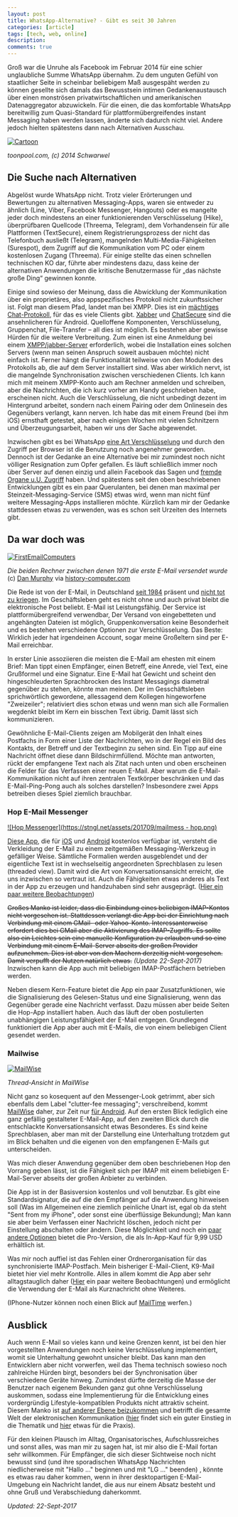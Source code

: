 ```yaml
---
layout: post
title: WhatsApp-Alternative? - Gibt es seit 30 Jahren
categories: [article]
tags: [tech, web, online]
description: 
comments: true
---
```


Groß war die Unruhe als Facebook im Februar 2014 für eine schier unglaubliche Summe WhatsApp übernahm. Zu dem unguten Gefühl von staatlicher Seite in scheinbar beliebigem Maß ausgespäht werden zu können gesellte sich damals das Bewusstsein intimen Gedankenaustausch über einen monströsen privatwirtschaftlichen und amerikanischen Datenaggregator abzuwickeln. Für die einen, die das komfortable WhatsApp bereitwillig zum Quasi-Standard für plattformübergreifendes instant Messaging haben werden lassen, änderte sich dadurch nicht viel. Andere jedoch hielten spätestens dann nach Alternativen Ausschau.

[![Cartoon](http://de.toonpool.com/user/7749/files/whatsapp_uebernahme_facebook_2185435.jpg)](http://de.toonpool.com/cartoons/Whatsapp%20%C3%9Cbernahme%20Facebook_218543)

_toonpool.com, (c) 2014 Schwarwel_

## Die Suche nach Alternativen

Abgelöst wurde WhatsApp nicht. Trotz vieler Erörterungen und Bewertungen zu alternativen Messaging-Apps, waren sie entweder zu ähnlich (Line, Viber, Facebook Messenger, Hangouts) oder es mangelte jeder doch mindestens an einer funktionierenden Verschlüsselung (Hike), überprüfbaren Quellcode (Threema, Telegram), dem Vorhandensein für alle Plattformen (TextSecure), einem Registrierungsprozess der nicht das Telefonbuch ausließt (Telegram), mangelnden Multi-Media-Fähigkeiten (Surespot), dem Zugriff auf die Kommunikation vom PC oder einem kostenlosen Zugang (Threema). Für einige stellte das einen schnellen technischen KO dar, führte aber mindestens dazu, dass keine der alternativen Anwendungen die kritische Benutzermasse für &#8222;das nächste große Ding&#8220; gewinnen konnte.

Einige sind sowieso der Meinung, dass die Abwicklung der Kommunikation über ein proprietäres, also appspezifisches Protokoll nicht zukunftssicher ist. Folgt man diesem Pfad, landet man bei XMPP. Dies ist ein [mächtiges Chat-Protokoll](http://www.jabber-server.de/ueber/), für das es viele Clients gibt. [Xabber](http://www.xabber.com/) und [ChatSecure](https://chatsecure.org/) sind die ansehnlicheren für Android. Quelloffene Komponenten, Verschlüsselung, Gruppenchat, File-Transfer &#8211; all dies ist möglich. Es bestehen aber gewisse Hürden für die weitere Verbreitung. Zum einen ist eine Anmeldung bei einem [XMPP/jabber-Server](http://xmpp.org/xmpp-software/servers/) erforderlich, wobei die Installation eines solchen Servers (wenn man seinen Anspruch soweit ausbauen möchte) nicht einfach ist. Ferner hängt die Funktionalität teilweise von den Modulen des Protokolls ab, die auf dem Server installiert sind. Was aber wirklich nervt, ist die mangelnde Synchronisation zwischen verschiedenen Clients. Ich kann mich mit meinem XMPP-Konto auch am Rechner anmelden und schreiben, aber die Nachrichten, die ich kurz vorher am Handy geschrieben habe, erscheinen nicht. Auch die Verschlüsselung, die nicht unbedingt dezent im Hintergrund arbeitet, sondern nach einem Pairing oder dem Onlinesein des Gegenübers verlangt, kann nerven. Ich habe das mit einem Freund (bei ihm iOS) ernsthaft getestet, aber nach einigen Wochen mit vielen Schnitzern und Überzeugungsarbeit, haben wir uns der Sache abgewendet.

Inzwischen gibt es bei WhatsApp [eine Art Verschlüsselung](http://www.cnet.de/88140826/whatsapp-fuer-android-nach-update-mit-verschluesselung/) und durch den Zugriff per Browser ist die Benutzung noch angenehmer geworden. Dennoch ist der Gedanke an eine Alternative bei mir zumindest noch nicht völliger Resignation zum Opfer gefallen. Es läuft schließlich immer noch über Server auf denen einzig und allein Facebook das Sagen und [fremde Organe u.U. Zugriff]("http://www.heise.de/newsticker/meldung/US-Behoerden-belauschen-WhatsApp-Kommunikation-2687028.html) haben. Und spätestens seit den oben beschriebenen Entwicklungen gibt es ein paar Querulanten, bei denen man maximal per Steinzeit-Messaging-Service (SMS) etwas wird, wenn man nicht fünf weitere Messaging-Apps installieren möchte. Kürzlich kam mir der Gedanke stattdessen etwas zu verwenden, was es schon seit Urzeiten des Internets gibt.

## Da war doch was

[![FirstEmailComputers](http://history-computer.com/Internet/images/FirstEmailComputers.jpg)](http://history-computer.com/Internet/Maturing/Tomlinson.html)

_Die beiden Rechner zwischen denen 1971 die erste E-Mail versendet wurde_ (c) [Dan Murphy](http://tenex.opost.com/) via [history-computer.com](http://history-computer.com/Internet/Maturing/Tomlinson.html)

Die Rede ist von der E-Mail, in Deutschland [seit 1984](http://www.spiegel.de/netzwelt/tech/25-jahre-e-mail-in-deutschland-und-es-hat-pling-gemacht-a-639654.html) präsent und [nicht tot zu kriegen](http://www.spiegel.de/netzwelt/web/e-mail-erlebt-eine-renaissance-aber-warum-a-1035574.html). Im Geschäftsleben geht es nicht ohne und auch privat bleibt die elektronische Post beliebt. E-Mail ist Leistungsfähig. Der Service ist plattformübergreifend verwendbar, Der Versand von eingebetteten und angehängten Dateien ist möglich, Gruppenkonversation keine Besonderheit und es bestehen verschiedene Optionen zur Verschlüsselung. Das Beste: Wirklich jeder hat irgendeinen Account, sogar meine Großeltern sind per E-Mail erreichbar.

In erster Linie assoziieren die meisten die E-Mail am ehesten mit einem Brief: Man tippt einen Empfänger, einen Betreff, eine Anrede, viel Text, eine Grußformel und eine Signatur. Eine E-Mail hat Gewicht und scheint den hingeschleuderten Sprachbrocken des Instant Messagings diametral gegenüber zu stehen, könnte man meinen. Der im Gesschäftsleben sprichwörtlich gewordene, allessagend dem Kollegen hingeworfene "Zweizeiler"; relativiert dies schon etwas und wenn man sich alle Formalien wegdenkt bleibt im Kern ein bisschen Text übrig. Damit lässt sich kommunizieren.

Gewöhnliche E-Mail-Clients zeigen am Mobilgerät den Inhalt eines Postfachs in Form einer Liste der Nachrichten, wo in der Regel ein Bild des Kontakts, der Betreff und der Textbeginn zu sehen sind. Ein Tipp auf eine Nachricht öffnet diese dann Bildschirmfüllend. Möchte man antworten, rückt der empfangene Text nach als Zitat nach unten und oben erscheinen die Felder für das Verfassen einer neuen E-Mail. Aber warum die E-Mail-Kommunikation nicht auf ihren zentralen Textkörper beschränken und das E-Mail-Ping-Pong auch als solches darstellen? Insbesondere zwei Apps betreiben dieses Spiel ziemlich brauchbar.

### Hop E-Mail Messenger

[![Hop Messenger](https://stngl.net/assets/201709/mailmess - hop.png)](http://www.gethop.com/)

[Diese App](http://gethop.com/), die für [iOS](https://itunes.apple.com/us/app/hop-email-messenger/id707452888?mt=8) und [Android](https://play.google.com/store/apps/details?id=com.pingapp.app) kostenlos verfügbar ist, versteht die Verkleidung der E-Mail zu einem zeitgemäßen Messaging-Werkzeug in gefälliger Weise. Sämtliche Formalien werden ausgeblendet und der eigentliche Text ist in wechselseitig angeordneten Sprechblasen zu lesen (threaded view). Damit wird die Art von Konversationsansicht erreicht, die uns inzwischen so vertraut ist. Auch die Fähigkeiten etwas anderes als Text in der App zu erzeugen und handzuhaben sind sehr ausgeprägt. ([Hier ein paar weitere Beobachtungen](http://www.android-user.de/hop-deine-e-mail-app-wird-zum-messenger/))

<strike>Großes Manko ist leider, dass die Einbindung eines beliebigen IMAP-Kontos nicht vorgesehen ist. Stattdessen verlangt die App bei der Einrichtung nach Verbindung mit einem GMail- oder Yahoo-Konto. Interessanterweise erfordert dies bei GMail aber die Aktivierung des IMAP-Zugriffs. Es sollte also ein Leichtes sein eine manuelle Konfiguration zu erlauben und so eine Verbindung mit einem E-Mail-Server abseits der großen Provider aufzunehmen. Dies ist aber von den Machern derzeitig nicht vorgesehen. Damit verpufft der Nutzen natürlich etwas.</strike> _(Update 22-Sept-2017)_ Inzwischen kann die App auch mit beliebigen IMAP-Postfächern betrieben werden.

Neben diesem Kern-Feature bietet die App ein paar Zusatzfunktionen, wie die Signalisierung des Gelesen-Status und eine Signalisierung, wenn das Gegenüber gerade eine Nachricht verfasst. Dazu müssen aber beide Seiten die Hop-App installiert haben. Auch das läuft der oben postulierten unabhängigen Leistungsfähigkeit der E-Mail entgegen. Grundlegend funktioniert die App aber auch mit E-Mails, die von einem beliebigen Client gesendet werden.

### Mailwise

[![MailWise](http://mail-wise.com/wp-content/uploads/2014/09/phone_2.png)](http://mail-wise.com/)

_Thread-Ansicht in MailWise_

Nicht ganz so kosequent auf den Messenger-Look getrimmt, aber sich ebenfalls dem Label "clutter-fee messaging"; verschreibend, kommt [MailWise](http://mail-wise.com/) daher, zur Zeit nur [für Android](https://play.google.com/store/apps/details?id=com.syntomo.email). Auf den ersten Blick lediglich eine ganz gefällig gestalteter E-Mail-App, auf den zweiten Blick durch die entschlackte Konversationsansicht etwas Besonderes. Es sind keine Sprechblasen, aber man mit der Darstellung eine Unterhaltung trotzdem gut im Blick behalten und die eigenen von den empfangenen E-Mails gut unterscheiden.

Was mich dieser Anwendung gegenüber dem oben beschriebenen Hop den Vorrang geben lässt, ist die Fähigkeit sich per IMAP mit einem beliebigen E-Mail-Server abseits der großen Anbieter zu verbinden.

Die App ist in der Basisversion kostenlos und voll benutzbar. Es gibt eine Standardsignatur, die auf die den Empfänger auf die Anwendung hinweisen soll (Was im Allgemeinen eine ziemlich peinliche Unart ist, egal ob da steht "Sent from my iPhone", oder sonst eine überflüssige Bekundung); Man kann sie aber beim Verfassen einer Nachricht löschen, jedoch nicht per Einstellung abschalten oder ändern. Diese Möglichkeit und noch ein [paar andere Optionen](http://mail-wise.com/mailwise-pro-upgrade/) bietet die Pro-Version, die als In-App-Kauf für 9,99 USD erhältlich ist.

Was mir noch auffiel ist das Fehlen einer Ordnerorganisation für das synchronisierte IMAP-Postfach. Mein bisheriger E-Mail-Client, K9-Mail bietet hier viel mehr Kontrolle. Alles in allem kommt die App aber sehr alltagstauglich daher ([Hier](http://appspezis.de/mailwise-android/) ein paar weitere Beobachtungen) und ermöglicht die Verwendung der E-Mail als Kurznachricht ohne Weiteres.

(IPhone-Nutzer können noch einen Blick auf [MailTime](https://mailtime.com/) werfen.)

## Ausblick

Auch wenn E-Mail so vieles kann und keine Grenzen kennt, ist bei den hier vorgestellten Anwendungen noch keine Verschlüsselung implementiert, womit sie Unterhaltung gewohnt unsicher bleibt. Das kann man den Entwicklern aber nicht vorwerfen, weil das Thema technisch sowieso noch zahlreiche Hürden birgt, besonders bei der Synchronisation über verschiedene Geräte hinweg. Zumindest dürfte derzeitig die Masse der Benutzer nach eigenem Bekunden ganz gut ohne Verschlüsselung auskommen, sodass eine Implementierung für die Entwicklung eines vordergründig Lifestyle-kompatiblen Produkts nicht attraktiv scheint. Diesem Manko ist [auf anderer Ebene beizukommen](http://www.ecmguide.de/news/leitfaden-von-dsin-e.v.-ueber-e-mail-verschluesselung-17154.aspx) und betrifft die gesamte Welt der elektronischen Kommunikation ([hier](https://www.bsi-fuer-buerger.de/BSIFB/DE/SicherheitImNetz/Verschluesseltkommunizieren/verschluesselt_kommunizieren_node.html) findet sich ein guter Einstieg in die Thematik und [hier](http://einklich.net/anleitung/pgp2.htm) etwas für die Praxis).

Für den kleinen Plausch im Alltag, Organisatorisches, Aufschlussreiches und sonst alles, was man mir zu sagen hat, ist mir also die E-Mail fortan sehr willkommen. Für Empfänger, die sich dieser Sichtweise noch nicht bewusst sind (und ihre sporadischen WhatsApp Nachrichten niedlicherweise mit "Hallo ..." beginnen und mit "LG ..." beenden) , könnte es etwas rau daher kommen, wenn in ihrer desktopartigen E-Mail-Umgebung ein Nachricht landet, die aus nur einem Absatz besteht und ohne Gruß und Verabschiedung daherkommt.

_Updated: 22-Sept-2017_
